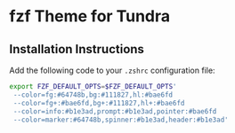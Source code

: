 # fzf Theme for Tundra

## Installation Instructions

Add the following code to your `.zshrc` configuration file:

```bash
export FZF_DEFAULT_OPTS=$FZF_DEFAULT_OPTS'
 --color=fg:#64748b,bg:#111827,hl:#bae6fd
 --color=fg+:#bae6fd,bg+:#111827,hl+:#bae6fd
 --color=info:#b1e3ad,prompt:#b1e3ad,pointer:#bae6fd
 --color=marker:#64748b,spinner:#b1e3ad,header:#b1e3ad'
```
